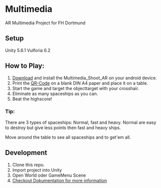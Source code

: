 # Multimedia
AR Multimedia Project for FH Dortmund

## Setup
Unity 5.6.1
Vulforia 6.2

## How to Play:

1. [Download](https://fh-dortmund.sciebo.de/index.php/s/jGPy8FtMlOyYCoE) and install the Multimedia_Shoot_AR on your android device.
2. Print the [QR-Code](objecttarget.jpg) on a blank DIN A4 paper and place it on a table.
3. Start the game and target the objecttarget with your crosshair.
4. Eliminate as many spaceships as you can.
5. Beat the highscore! 

### Tip:
There are 3 types of spaceships:
Normal, fast and heavy.
Normal are easy to destroy but give less points then fast and heavy ships.

Move around the table to see all spaceships and to get'em all.

## Development
1. Clone this repo.
2. Import project into Unity
3. Open World oder GameMenu Scene
4. [Checkout Dokumentation for more information](Documentation.md)
